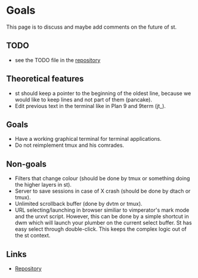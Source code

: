 Goals
=====

This page is to discuss and maybe add comments on the future of st.

TODO
----
* see the TODO file in the [repository](//git.suckless.org/st/plain/TODO)

Theoretical features
--------------------
* st should keep a pointer to the beginning of the oldest line, because we
  would like to keep lines and not part of them (pancake).
* Edit previous text in the terminal like in Plan 9 and 9term (jt_).

Goals
-----
* Have a working graphical terminal for terminal applications.
* Do not reimplement tmux and his comrades.

Non-goals
---------
* Filters that change colour (should be done by tmux or something doing the
  higher layers in st).
* Server to save sessions in case of X crash (should be done by dtach or tmux).
* Unlimited scrollback buffer (done by dvtm or tmux).
* URL selecting/launching in browser similiar to vimperator's mark mode and the
  urxvt script. However, this can be done by a simple shortcut in dwm which will
  launch your plumber on the current select buffer. St has easy select through
  double-click. This keeps the complex logic out of the st context.

Links
-----
* [Repository](//git.suckless.org/st)
